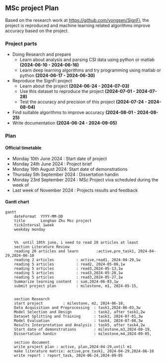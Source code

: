 ## MSc project Plan
Based on the research work at https://github.com/yongsen/SignFi, the project is reproduced and machine learning related algorithms improve accuracy based on the project.
### Project parts
* Doing Research and prepare 
  * Learn about analysis and parsing CSI data using python or matlab **(2024-06-10 - 2024-06-16)**
  * Learn deep learning algorithms and try programming using matlab or python **(2024-06-17 - 2024-06-30)**
* Reproduce the SignFi project
  * Learn about the project **(2024-06-24 - 2024-07-03)**
  * Use this dataset to reproduce the project  **(2024-07-01 - 2024-07-28)**
  * Test the accuracy and precision of this project **(2024-07-24 - 2024-08-04)**
* Find suitable algorithms to improve accuracy   **(2024-08-01 - 2024-08-25)**
* Write documentation **(2024-06-24 - 2024-09-05)**


### Plan 

#### Official timetable
* Monday 10th June 2024 : Start date of project 
* Monday 24th June 2024 :  Project brief
* Monday 19th August 2024: Start date of demonstrations
* Thursday 5th September 2024 : Dissertation handin
* Monday 23rd September 2024 : MSc Project viva scheduled during the week of
* Last week of November 2024 : Projects results and feedback

#### Gantt chart

```Mermaid
gantt
    dateFormat  YYYY-MM-DD
    title       Longhao Zhu Msc project
    tickInterval 1week
    weekday monday


    %%  until 10th june, i need to read 20 articles at least
    section Literature Review
    reading 20 articles and learn        :active,pre_task1, 2024-04-29,2024-06-10
    reading 2 articles          : active,read1, 2024-04-29,1w
    reading 5 articles          : read2, 2024-05-06,1w
    reading 5 articles          : read3,2024-05-13,1w
    reading 5 articles          : read3,2024-05-20,1w
    reading 5 articles          : read3,2024-05-27,1w
    Summarize learning content  : sum,2024-06-03,1w
    submit project plan         : milestone, m1, 2024-05-15,


    section Research
    start project         : milestone, m2, 2024-06-10,
    Data Acquisition and Preprocessing  : task1,2024-06-03,3w
    Model Selection and Design          : task2, after task1,2w
    Dataset Splitting and Training      : task3, 2024-07-01,3w
    Model Evaluation                    : task4, 2024-07-08,3w
    Results Interpretation and Analysis : task5, after task4,2w
    Start date of demonstrations        : milestone,m3,2024-08-19,
    Dissertation handin                 : milestone,m4,2024-09-05,

    section document
    write project plan : active, plan,2024-04-29,until m1
    make literature matrix: active,pre_task1, 2024-04-29,2024-06-10
    write report : report_task, 2024-06-24,2024-09-05
```